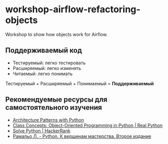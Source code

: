 # workshop-airflow-refactoring-objects
Workshop to show how objects work for Airflow.


## Поддерживаемый код
- Тестируемый: легко тестировать
- Расширяемый: легко изменять
- Читаемый: легко понимать

Тестируемый + Расширяемый + Понимаемый = **Поддерживаемый**

## Рекомендуемые ресурсы для самостоятельного изучения
- [Architecture Patterns with Python](https://www.oreilly.com/library/view/architecture-patterns-with/9781492052197/)
- [Class Concepts: Object-Oriented Programming in Python | Real Python](https://realpython.com/courses/python-class-object/)
- [Solve Python | HackerRank](https://www.hackerrank.com/domains/python)
- [Рамальо Л. - Python. К вершинам мастерства. Второе издание](https://dmkpress.com/catalog/computer/programming/python/978-5-97060-885-2/)